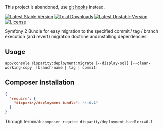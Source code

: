 This project is abandoned, use [git hooks](https://github.com/Disparity/git-hooks) instead.


[![Latest Stable Version](https://poser.pugx.org/disparity/deployment-bundle/v/stable.svg)](https://packagist.org/packages/disparity/deployment-bundle) [![Total Downloads](https://poser.pugx.org/disparity/deployment-bundle/downloads.svg)](https://packagist.org/packages/disparity/deployment-bundle) [![Latest Unstable Version](https://poser.pugx.org/disparity/deployment-bundle/v/unstable.svg)](https://packagist.org/packages/disparity/deployment-bundle) [![License](https://poser.pugx.org/disparity/deployment-bundle/license.svg)](https://packagist.org/packages/disparity/deployment-bundle)

Symfony 2 Bundle for easy migration to the specified commit / tag / branch execution (and revert) migration doctrine and installing dependencies

## Usage

`app/console disparity:deployment:migrate [--display-sql] [--clean-working-copy] [branch-name | tag | commit]`

## Composer Installation

```json
{
  "require": {
    "disparity/deployment-bundle": ">=0.1"
  }
}
```

Through terminal: `composer require disparity/deployment-bundle:>=0.1`

